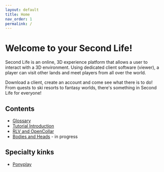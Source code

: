 ```yaml
---
layout: default
title: Home
nav_order: 1
permalink: /
---
```


# Welcome to your Second Life!

Second Life is an online, 3D experience platform that allows a user to interact with a 3D environment.  Using dedicated client software (viewer), a player can visit other lands and meet players from all over the world.

Download a client, create an account and come see what there is to do! From quests to ski resorts to fantasy worlds, there's something in Second Life for everyone!

## Contents

- [Glossary](glossary.md)
- [Tutorial Introduction](tutorials/index.md)
- [RLV and OpenCollar](tutorials/rlv-and-opencollar.md)
- [Bodies and Heads](tutorials/body-and-head.md) - in progress

## Specialty kinks

- [Ponyplay](ponyplay/index.md)
